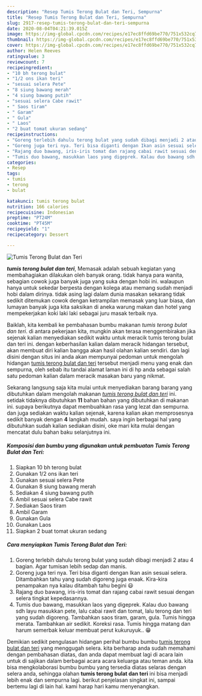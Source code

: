 ```yaml
---
description: "Resep Tumis Terong Bulat dan Teri, Sempurna"
title: "Resep Tumis Terong Bulat dan Teri, Sempurna"
slug: 2917-resep-tumis-terong-bulat-dan-teri-sempurna
date: 2020-08-04T04:21:39.015Z
image: https://img-global.cpcdn.com/recipes/e17ec8ffd69be770/751x532cq70/tumis-terong-bulat-dan-teri-foto-resep-utama.jpg
thumbnail: https://img-global.cpcdn.com/recipes/e17ec8ffd69be770/751x532cq70/tumis-terong-bulat-dan-teri-foto-resep-utama.jpg
cover: https://img-global.cpcdn.com/recipes/e17ec8ffd69be770/751x532cq70/tumis-terong-bulat-dan-teri-foto-resep-utama.jpg
author: Helen Reeves
ratingvalue: 3
reviewcount: 7
recipeingredient:
- "10 bh terong bulat"
- "1/2 ons ikan teri"
- "sesuai selera Pete"
- "8 siung bawang merah"
- "4 siung bawang putih"
- "sesuai selera Cabe rawit"
- " Saos tiram"
- " Garam"
- " Gula"
- " Laos"
- "2 buat tomat ukuran sedang"
recipeinstructions:
- "Goreng terlebih dahulu terong bulat yang sudah dibagi menjadi 2 atau 4 bagian. Agar tumisan lebih sedap dan manis."
- "Goreng juga teri nya. Teri bisa diganti dengan Ikan asin sesuai selera. Ditambahkan tahu yang sudah digoreng juga enaak. Kira-kira penampakan nya kalau ditambah tahu begini 😃"
- "Rajang duo bawang, iris-iris tomat dan rajang cabai rawit sesuai dengan selera tingkat kepedasannya."
- "Tumis duo bawang, masukkan laos yang digeprek. Kalau duo bawang sdh layu masukkan pete, lalu cabai rawit dan tomat, lalu terong dan teri yang sudah digoreng. Tambahkan saos tiram, garam, gula. Tumis hingga merata. Tambahkan air sedikit. Koreksi rasa. Tumis hingga matang dan harum semerbak keluar membuat perut kukuruyuk.. 😁"
categories:
- Resep
tags:
- tumis
- terong
- bulat

katakunci: tumis terong bulat 
nutrition: 166 calories
recipecuisine: Indonesian
preptime: "PT24M"
cooktime: "PT45M"
recipeyield: "1"
recipecategory: Dessert

---
```



![Tumis Terong Bulat dan Teri](https://img-global.cpcdn.com/recipes/e17ec8ffd69be770/751x532cq70/tumis-terong-bulat-dan-teri-foto-resep-utama.jpg)

<b><i>tumis terong bulat dan teri</i></b>, Memasak adalah sebuah kegiatan yang membahagiakan dilakukan oleh banyak orang. tidak hanya para wanita, sebagian cowok juga banyak juga yang suka dengan hobi ini. walaupun hanya untuk sekedar berpesta dengan kolega atau memang sudah menjadi hobi dalam dirinya. tidak asing lagi dalam dunia masakan sekarang tidak sedikit ditemukan cowok dengan ketrampilan memasak yang luar biasa, dan lumayan banyak juga kita saksikan di aneka warung makan dan hotel yang mempekerjakan koki laki laki sebagai juru masak terbaik nya.



Baiklah, kita kembali ke pembahasan bumbu makanan <i>tumis terong bulat dan teri</i>. di antara pekerjaan kita, mungkin akan terasa menggembirakan jika sejenak kalian menyediakan sedikit waktu untuk meracik tumis terong bulat dan teri ini. dengan keberhasilan kalian dalam meracik hidangan tersebut, akan membuat diri kalian bangga akan hasil olahan kalian sendiri. dan lagi disini dengan situs ini anda akan mempunyai pedoman untuk mengolah hidangan <u>tumis terong bulat dan teri</u> tersebut menjadi menu yang enak dan sempurna, oleh sebab itu tandai alamat laman ini di hp anda sebagai salah satu pedoman kalian dalam meracik masakan baru yang nikmat.


Sekarang langsung saja kita mulai untuk menyediakan barang barang yang dibutuhkan dalam mengolah makanan <u><i>tumis terong bulat dan teri</i></u> ini. setidak tidaknya dibutuhkan <b>11</b> bahan bahan yang dibutuhkan di makanan ini. supaya berikutnya dapat membuahkan rasa yang lezat dan sempurna. dan juga sediakan waktu kalian sejenak, karena kalian akan memprosesnya sedikit banyak dengan <b>4</b> langkah mudah. saya ingin berbagai hal yang dibutuhkan sudah kalian sediakan disini, oke mari kita mulai dengan mencatat dulu bahan baku selanjutnya ini.

<!--inarticleads1-->

##### Komposisi dan bumbu yang digunakan untuk pembuatan Tumis Terong Bulat dan Teri:

1. Siapkan 10 bh terong bulat
1. Gunakan 1/2 ons ikan teri
1. Gunakan sesuai selera Pete
1. Gunakan 8 siung bawang merah
1. Sediakan 4 siung bawang putih
1. Ambil sesuai selera Cabe rawit
1. Sediakan  Saos tiram
1. Ambil  Garam
1. Gunakan  Gula
1. Gunakan  Laos
1. Siapkan 2 buat tomat ukuran sedang




<!--inarticleads2-->

##### Cara menyiapkan Tumis Terong Bulat dan Teri:

1. Goreng terlebih dahulu terong bulat yang sudah dibagi menjadi 2 atau 4 bagian. Agar tumisan lebih sedap dan manis.
1. Goreng juga teri nya. Teri bisa diganti dengan Ikan asin sesuai selera. Ditambahkan tahu yang sudah digoreng juga enaak. Kira-kira penampakan nya kalau ditambah tahu begini 😃
1. Rajang duo bawang, iris-iris tomat dan rajang cabai rawit sesuai dengan selera tingkat kepedasannya.
1. Tumis duo bawang, masukkan laos yang digeprek. Kalau duo bawang sdh layu masukkan pete, lalu cabai rawit dan tomat, lalu terong dan teri yang sudah digoreng. Tambahkan saos tiram, garam, gula. Tumis hingga merata. Tambahkan air sedikit. Koreksi rasa. Tumis hingga matang dan harum semerbak keluar membuat perut kukuruyuk.. 😁




Demikian sedikit pengulasan hidangan perihal bumbu bumbu <u>tumis terong bulat dan teri</u> yang menggugah selera. kita berharap anda sudah memahami dengan pembahasan diatas, dan anda dapat membuat lagi di acara lain untuk di sajikan dalam berbagai acara acara keluarga atau teman anda. kita bisa mengkolaborasi bumbu bumbu yang tersedia diatas selaras dengan selera anda, sehingga olahan <b>tumis terong bulat dan teri</b> ini bisa menjadi lebih enak dan sempurna lagi. berikut penjelasan singkat ini, sampai bertemu lagi di lain hal. kami harap hari kamu menyenangkan.
